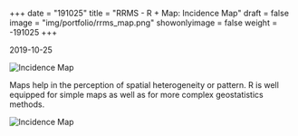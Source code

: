 +++
date = "191025"
title = "RRMS - R + Map: Incidence Map"
draft = false
image = "img/portfolio/rrms_map.png"
showonlyimage = false
weight = -191025
+++

2019-10-25
<!--more-->

![Incidence Map](../../img/portfolio/rrms_map.png)

Maps help in the perception of spatial
heterogeneity or pattern. R is well equipped for simple
maps as well as for more complex geostatistics methods.

![Incidence Map](../../img/portfolio/rrms_map_2.svg)
